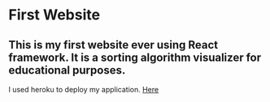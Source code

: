 ﻿# First Website
## This is my first website ever using React framework. It is a sorting algorithm visualizer for educational purposes.
   I used heroku to deploy my application.
   [Here](https://blooming-garden-28943.herokuapp.com/)
